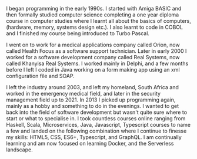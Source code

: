 I began programming in the early 1990s. I started with Amiga BASIC and then formally studied computer science completing a one year diploma course in 
computer studies where I learnt all about the basics of computers, (hardware, memory, systems design etc.). I also learnt to code in COBOL and I 
finished my course being introduced to Turbo Pascal.

I went on to work for a medical applications company called Orion, now called Health Focus as a software support technician. Later in early 2000 I worked 
for a software development company called Real Systems, now called Khanyisa Real Systems. I worked mainly in Delphi, and a few months before I left 
I coded in Java working on a form making app using an xml configuration file and SOAP.

I left the industry around 2003, and left my homeland, South Africa and worked in the emergency medical field, and later in the security management field up to 2021. 
In 2013 I picked up programming again, mainly as a hobby and something to do in the evenings. I wanted to get back into the field of software development but wasn't
quite sure where to start or what to specialise in. I took countless courses online ranging from Haskell, Scala, Microservices, Java, Javascript, Typescript courses 
to name a few and landed on the following combination where I continue to finesse my skills: HTML5, CSS, ES6+, Typescript, and GraphQL. I am continually learning 
and am now focused on learning Docker, and the Serverless landscape.
